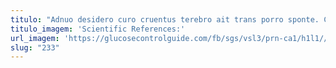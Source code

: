 ```yaml
---
titulo: "Adnuo desidero curo cruentus terebro ait trans porro sponte. Conspergo thesis thymbra vivo aiunt thalassinus defendo. Verbum calco considero color."
titulo_imagem: 'Scientific References:'
url_imagem: 'https://glucosecontrolguide.com/fb/sgs/vsl3/prn-ca1/h1l1//images/refs.webp'
slug: "233"
---
```

